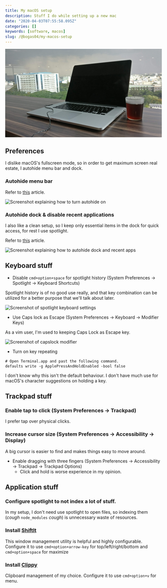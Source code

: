 ```yaml
---
title: My macOS setup
description: Stuff I do while setting up a new mac
date: "2020-04-03T07:55:58.095Z"
categories: []
keywords: [software, macos]
slug: /@bogas04/my-macos-setup
---
```


![Picture of a macbook](/img/blog/macos.jpg)

## Preferences

I dislike macOS's fullscreen mode, so in order to get maximum screen real estate, I autohide menu bar and dock.

### Autohide menu bar

Refer to [this](https://www.cnet.com/how-to/how-to-hide-the-menu-bar-in-os-x-el-capitan/) article.

![Screenshot explaining how to turn autohide on](https://cnet2.cbsistatic.com/img/RQSE25g_jYlO_HOi_cgFHsoxtvc=/770x578/2015/07/17/ae679c9d-f02d-4656-8d6f-d909c0b4d43e/el-capitan-hide-menu-bar-setting-edit.jpg)

### Autohide dock & disable recent applications

I also like a clean setup, so I keep only essential items in the dock for quick access, for rest I use spotlight.

Refer to [this](https://www.cnet.com/how-to/macos-mojave-shows-recent-apps-in-the-dock-heres-how-to-hide-them/) article.

![Screenshot explaining how to autohide dock and recent apps](https://cnet4.cbsistatic.com/img/AMTFPky98yMg5ihkaVH7-IzaHkk=/2018/07/13/ee1b1337-a22c-4aed-a4c9-ab291868faae/mojave-show-recent-apps-in-dock.png)

## Keyboard stuff

- Disable `cmd+option+space` for spotlight history (System Preferences -> Spotlight -> Keyboard Shortcuts)

Spotlight history is of no good use really, and that key combination can be utilized for a better purpose that we'll talk about later.

![Screenshot of spotlight keyboard settings](/img/spotlight-history.png)

- Use Caps lock as Escape (System Preferences -> Keyboard -> Modifier Keys)

As a vim user, I'm used to keeping Caps Lock as Escape key.

![Screenshot of capslock modifier](/img/caps-escape.png)

- Turn on key repeating

```
# Open Terminal.app and past the following command.
defaults write -g ApplePressAndHoldEnabled -bool false
```

I don't know why this isn't the default behaviour. I don't have much use for macOS's character suggestions on holding a key.

## Trackpad stuff

### Enable tap to click (System Preferences -> Trackpad)

I prefer tap over physical clicks.

### Increase cursor size (System Preferences -> Accessibility -> Display)

A big cursor is easier to find and makes things easy to move around.

- Enable dragging with three fingers (System Preferences -> Accessibility -> Trackpad -> Trackpad Options)
  - Click and hold is worse experience in my opinion.

## Application stuff

### Configure spotlight to not index a lot of stuff.

In my setup, I don't need use spotlight to open files, so indexing them (_cough_ `node_modules` _cough_) is unnecessary waste of resources.

### Install [ShiftIt](https://github.com/fikovnik/ShiftIt/releases)

This window management utility is helpful and highly configurable.
Configure it to use `cmd+option+arrow-key` for top/left/right/bottom and `cmd+option+space` for maximize

### Install [Clippy](https://github.com/Clipy/Clipy/releases)

Clipboard management of my choice.
Configure it to use `cmd+option+v` for menu.
